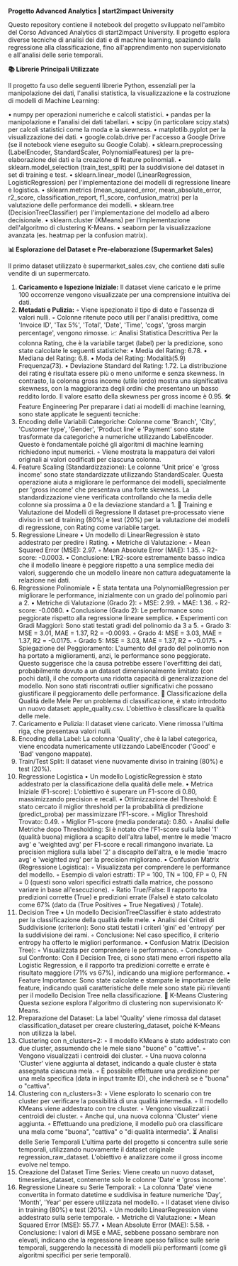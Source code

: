 **Progetto Advanced Analytics | start2impact University**

Questo repository contiene il notebook del progetto sviluppato nell'ambito del Corso Advanced Analytics di start2impact University. Il progetto esplora diverse tecniche di analisi dei dati e di machine learning, spaziando dalla regressione alla classificazione, fino all'apprendimento non supervisionato e all'analisi delle serie temporali.

**📚 Librerie Principali Utilizzate**

Il progetto fa uso delle seguenti librerie Python, essenziali per la manipolazione dei dati, l'analisi statistica, la visualizzazione e la costruzione di modelli di Machine Learning:

• numpy per operazioni numeriche e calcoli statistici.
• pandas per la manipolazione e l'analisi dei dati tabellari.
• scipy (in particolare scipy.stats) per calcoli statistici come la moda e la skewness.
• matplotlib.pyplot per la visualizzazione dei dati.
• google.colab.drive per l'accesso a Google Drive (se il notebook viene eseguito su Google Colab).
• sklearn.preprocessing (LabelEncoder, StandardScaler, PolynomialFeatures) per la pre-elaborazione dei dati e la creazione di feature polinomiali.
• sklearn.model_selection (train_test_split) per la suddivisione del dataset in set di training e test.
• sklearn.linear_model (LinearRegression, LogisticRegression) per l'implementazione dei modelli di regressione lineare e logistica.
• sklearn.metrics (mean_squared_error, mean_absolute_error, r2_score, classification_report, f1_score, confusion_matrix) per la valutazione delle performance dei modelli.
• sklearn.tree (DecisionTreeClassifier) per l'implementazione del modello ad albero decisionale.
• sklearn.cluster (KMeans) per l'implementazione dell'algoritmo di clustering K-Means.
• seaborn per la visualizzazione avanzata (es. heatmap per la confusion matrix).

**📊 Esplorazione del Dataset e Pre-elaborazione (Supermarket Sales)**

Il primo dataset utilizzato è supermarket_sales.csv, che contiene dati sulle vendite di un supermercato.
1. **Caricamento e Ispezione Iniziale:** Il dataset viene caricato e le prime 100 occorrenze vengono visualizzate per una comprensione intuitiva dei dati.
2. **Metadati e Pulizia:**
    ◦ Viene ispezionato il tipo di dato e l'assenza di valori nulli.
    ◦ Colonne ritenute poco utili per l'analisi predittiva, come 'Invoice ID', 'Tax 5%', 'Total', 'Date', 'Time', 'cogs', 'gross margin percentage', vengono rimosse.
📈 Analisi Statistica Descrittiva
Per la colonna Rating, che è la variabile target (label) per la predizione, sono state calcolate le seguenti statistiche:
• Media del Rating: 6.78.
• Mediana del Rating: 6.8.
• Moda del Rating: Modalità(5.9) Frequenza(73).
• Deviazione Standard del Rating: 1.72.
La distribuzione dei rating è risultata essere più o meno uniforme e senza skewness.
In contrasto, la colonna gross income (utile lordo) mostra una significativa skewness, con la maggioranza degli ordini che presentano un basso reddito lordo. Il valore esatto della skewness per gross income è 0.95.
🛠️ Feature Engineering
Per preparare i dati ai modelli di machine learning, sono state applicate le seguenti tecniche:
1. Encoding delle Variabili Categoriche: Colonne come 'Branch', 'City', 'Customer type', 'Gender', 'Product line' e 'Payment' sono state trasformate da categoriche a numeriche utilizzando LabelEncoder. Questo è fondamentale poiché gli algoritmi di machine learning richiedono input numerici.
    ◦ Viene mostrata la mappatura dei valori originali ai valori codificati per ciascuna colonna.
2. Feature Scaling (Standardizzazione): Le colonne 'Unit price' e 'gross income' sono state standardizzate utilizzando StandardScaler. Questa operazione aiuta a migliorare le performance dei modelli, specialmente per 'gross income' che presentava una forte skewness. La standardizzazione viene verificata controllando che la media delle colonne sia prossima a 0 e la deviazione standard a 1.
🧪 Training e Valutazione dei Modelli di Regressione
Il dataset pre-processato viene diviso in set di training (80%) e test (20%) per la valutazione dei modelli di regressione, con Rating come variabile target.
1. Regressione Lineare
• Un modello di LinearRegression è stato addestrato per predire i Rating.
• Metriche di Valutazione:
    ◦ Mean Squared Error (MSE): 2.97.
    ◦ Mean Absolute Error (MAE): 1.35.
    ◦ R2-score: -0.0003.
• Conclusione: L'R2-score estremamente basso indica che il modello lineare è peggiore rispetto a una semplice media dei valori, suggerendo che un modello lineare non cattura adeguatamente la relazione nei dati.
2. Regressione Polinomiale
• È stata tentata una PolynomialRegression per migliorare le performance, inizialmente con un grado del polinomio pari a 2.
• Metriche di Valutazione (Grado 2):
    ◦ MSE: 2.99.
    ◦ MAE: 1.36.
    ◦ R2-score: -0.0080.
• Conclusione (Grado 2): Le performance sono peggiorate rispetto alla regressione lineare semplice.
• Esperimenti con Gradi Maggiori: Sono stati testati gradi del polinomio da 3 a 5.
    ◦ Grado 3: MSE = 3.01, MAE = 1.37, R2 = -0.0093.
    ◦ Grado 4: MSE = 3.03, MAE = 1.37, R2 = -0.0175.
    ◦ Grado 5: MSE = 3.03, MAE = 1.37, R2 = -0.0175.
• Spiegazione del Peggioramento: L'aumento del grado del polinomio non ha portato a miglioramenti, anzi, le performance sono peggiorate. Questo suggerisce che la causa potrebbe essere l'overfitting dei dati, probabilmente dovuto a un dataset dimensionalmente limitato (con pochi dati), il che comporta una ridotta capacità di generalizzazione del modello. Non sono stati riscontrati outlier significativi che possano giustificare il peggioramento delle performance.
🍎 Classificazione della Qualità delle Mele
Per un problema di classificazione, è stato introdotto un nuovo dataset: apple_quality.csv. L'obiettivo è classificare la qualità delle mele.
1. Caricamento e Pulizia: Il dataset viene caricato. Viene rimossa l'ultima riga, che presentava valori nulli.
2. Encoding della Label: La colonna 'Quality', che è la label categorica, viene encodata numericamente utilizzando LabelEncoder ('Good' e 'Bad' vengono mappate).
3. Train/Test Split: Il dataset viene nuovamente diviso in training (80%) e test (20%).
1. Regressione Logistica
• Un modello LogisticRegression è stato addestrato per la classificazione della qualità delle mele.
• Metrica Iniziale (F1-score): L'obiettivo è superare un F1-score di 0.80, massimizzando precision e recall.
• Ottimizzazione del Threshold: È stato cercato il miglior threshold per la probabilità di predizione (predict_proba) per massimizzare l'F1-score.
    ◦ Miglior Threshold Trovato: 0.49.
    ◦ Miglior F1-score (media ponderata): 0.80.
    ◦ Analisi delle Metriche dopo Thresholding: Si è notato che l'F1-score sulla label '1' (qualità buona) migliora a scapito dell'altra label, mentre le medie 'macro avg' e 'weighted avg' per F1-score e recall rimangono invariate. La precision migliora sulla label '2' a discapito dell'altra, e le medie 'macro avg' e 'weighted avg' per la precision migliorano.
• Confusion Matrix (Regressione Logistica):
    ◦ Visualizzata per comprendere le performance del modello.
    ◦ Esempio di valori estratti: TP = 100, TN = 100, FP = 0, FN = 0 (questi sono valori specifici estratti dalla matrice, che possono variare in base all'esecuzione).
    ◦ Ratio True/False: Il rapporto tra predizioni corrette (True) e predizioni errate (False) è stato calcolato come 67% (dato da (True Positives + True Negatives) / Totale).
2. Decision Tree
• Un modello DecisionTreeClassifier è stato addestrato per la classificazione della qualità delle mele.
• Analisi dei Criteri di Suddivisione (criterion): Sono stati testati i criteri 'gini' ed 'entropy' per la suddivisione dei rami.
    ◦ Conclusione: Nel caso specifico, il criterio entropy ha offerto le migliori performance.
• Confusion Matrix (Decision Tree):
    ◦ Visualizzata per comprendere le performance.
    ◦ Conclusione sul Confronto: Con il Decision Tree, ci sono stati meno errori rispetto alla Logistic Regression, e il rapporto tra predizioni corrette e errate è risultato maggiore (71% vs 67%), indicando una migliore performance.
• Feature Importance: Sono state calcolate e stampate le importanze delle feature, indicando quali caratteristiche delle mele sono state più rilevanti per il modello Decision Tree nella classificazione.
🧩 K-Means Clustering
Questa sezione esplora l'algoritmo di clustering non supervisionato K-Means.
1. Preparazione del Dataset: La label 'Quality' viene rimossa dal dataset classification_dataset per creare clustering_dataset, poiché K-Means non utilizza la label.
2. Clustering con n_clusters=2:
    ◦ Il modello KMeans è stato addestrato con due cluster, assumendo che le mele siano "buone" o "cattive".
    ◦ Vengono visualizzati i centroidi dei cluster.
    ◦ Una nuova colonna 'Cluster' viene aggiunta al dataset, indicando a quale cluster è stata assegnata ciascuna mela.
    ◦ È possibile effettuare una predizione per una mela specifica (data in input tramite ID), che indicherà se è "buona" o "cattiva".
3. Clustering con n_clusters=3:
    ◦ Viene esplorato lo scenario con tre cluster per verificare la possibilità di una qualità intermedia.
    ◦ Il modello KMeans viene addestrato con tre cluster.
    ◦ Vengono visualizzati i centroidi dei cluster.
    ◦ Anche qui, una nuova colonna 'Cluster' viene aggiunta.
    ◦ Effettuando una predizione, il modello può ora classificare una mela come "buona", "cattiva" o "di qualità intermedia".
⏳ Analisi delle Serie Temporali
L'ultima parte del progetto si concentra sulle serie temporali, utilizzando nuovamente il dataset originale regression_raw_dataset. L'obiettivo è analizzare come il gross income evolve nel tempo.
1. Creazione del Dataset Time Series: Viene creato un nuovo dataset, timeseries_dataset, contenente solo le colonne 'Date' e 'gross income'.
2. Regressione Lineare su Serie Temporali:
    ◦ La colonna 'Date' viene convertita in formato datetime e suddivisa in feature numeriche 'Day', 'Month', 'Year' per essere utilizzata nel modello.
    ◦ Il dataset viene diviso in training (80%) e test (20%).
    ◦ Un modello LinearRegression viene addestrato sulla serie temporale.
    ◦ Metriche di Valutazione:
        ▪ Mean Squared Error (MSE): 55.77.
        ▪ Mean Absolute Error (MAE): 5.58.
    ◦ Conclusione: I valori di MSE e MAE, sebbene possano sembrare non elevati, indicano che la regressione lineare spesso fallisce sulle serie temporali, suggerendo la necessità di modelli più performanti (come gli algoritmi specifici per serie temporali).
